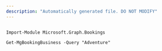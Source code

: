 ```yaml
---
description: "Automatically generated file. DO NOT MODIFY"
---
```


```powershellv2

Import-Module Microsoft.Graph.Bookings

Get-MgBookingBusiness -Query "Adventure" 

```